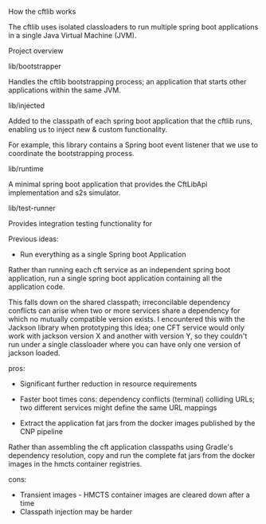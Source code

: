 How the cftlib works

The cftlib uses isolated classloaders to run multiple spring boot applications in a single Java Virtual Machine (JVM).



Project overview

lib/bootstrapper

Handles the cftlib bootstrapping process; an application that starts other applications within the same JVM.

lib/injected

Added to the classpath of each spring boot application that the cftlib runs, enabling us to inject new & custom functionality.

For example, this library contains a Spring boot event listener that we use to coordinate the bootstrapping process.

lib/runtime

A minimal spring boot application that provides the CftLibApi implementation and s2s simulator.

lib/test-runner

Provides integration testing functionality for 

Previous ideas:

* Run everything as a single Spring boot Application

Rather than running each cft service as an independent spring boot application, run a single spring boot application containing all the application code.

This falls down on the shared classpath; irreconcilable dependency conflicts can arise when two or more services share a dependency for which no mutually compatible version exists.
I encountered this with the Jackson library when prototyping this idea; one CFT service would only work with jackson version X and another with version Y, so they couldn't run under a single classloader where you can have only one version of jackson loaded.

pros: 
* Significant further reduction in resource requirements
* Faster boot times
cons: 
  dependency conflicts (terminal)
  colliding URLs; two different services might define the same URL mappings

* Extract the application fat jars from the docker images published by the CNP pipeline

Rather than assembling the cft application classpaths using Gradle's dependency resolution, copy and run the complete fat jars from the docker images in the hmcts container registries.

cons:
 * Transient images - HMCTS container images are cleared down after a time
 * Classpath injection may be harder

